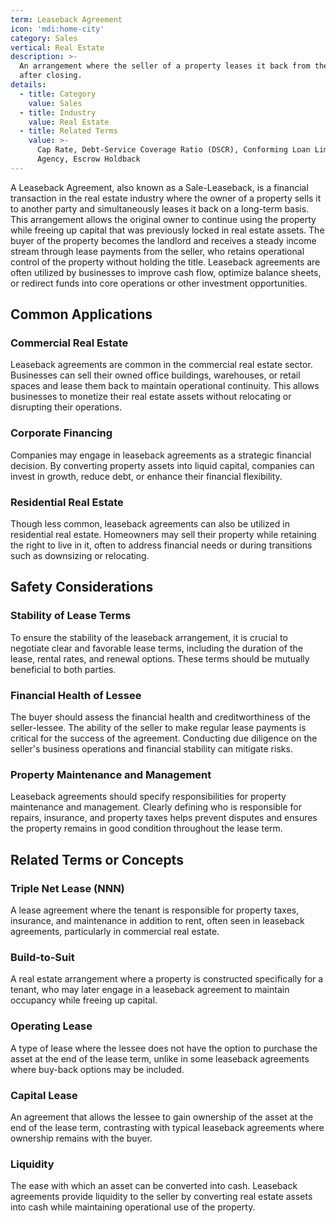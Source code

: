 ```yaml
---
term: Leaseback Agreement
icon: 'mdi:home-city'
category: Sales
vertical: Real Estate
description: >-
  An arrangement where the seller of a property leases it back from the buyer
  after closing.
details:
  - title: Category
    value: Sales
  - title: Industry
    value: Real Estate
  - title: Related Terms
    value: >-
      Cap Rate, Debt-Service Coverage Ratio (DSCR), Conforming Loan Limit, Dual
      Agency, Escrow Holdback
---
```

A Leaseback Agreement, also known as a Sale-Leaseback, is a financial transaction in the real estate industry where the owner of a property sells it to another party and simultaneously leases it back on a long-term basis. This arrangement allows the original owner to continue using the property while freeing up capital that was previously locked in real estate assets. The buyer of the property becomes the landlord and receives a steady income stream through lease payments from the seller, who retains operational control of the property without holding the title. Leaseback agreements are often utilized by businesses to improve cash flow, optimize balance sheets, or redirect funds into core operations or other investment opportunities.

## Common Applications

### Commercial Real Estate
Leaseback agreements are common in the commercial real estate sector. Businesses can sell their owned office buildings, warehouses, or retail spaces and lease them back to maintain operational continuity. This allows businesses to monetize their real estate assets without relocating or disrupting their operations.

### Corporate Financing
Companies may engage in leaseback agreements as a strategic financial decision. By converting property assets into liquid capital, companies can invest in growth, reduce debt, or enhance their financial flexibility.

### Residential Real Estate
Though less common, leaseback agreements can also be utilized in residential real estate. Homeowners may sell their property while retaining the right to live in it, often to address financial needs or during transitions such as downsizing or relocating.

## Safety Considerations

### Stability of Lease Terms
To ensure the stability of the leaseback arrangement, it is crucial to negotiate clear and favorable lease terms, including the duration of the lease, rental rates, and renewal options. These terms should be mutually beneficial to both parties.

### Financial Health of Lessee
The buyer should assess the financial health and creditworthiness of the seller-lessee. The ability of the seller to make regular lease payments is critical for the success of the agreement. Conducting due diligence on the seller's business operations and financial stability can mitigate risks.

### Property Maintenance and Management
Leaseback agreements should specify responsibilities for property maintenance and management. Clearly defining who is responsible for repairs, insurance, and property taxes helps prevent disputes and ensures the property remains in good condition throughout the lease term.

## Related Terms or Concepts

### Triple Net Lease (NNN)
A lease agreement where the tenant is responsible for property taxes, insurance, and maintenance in addition to rent, often seen in leaseback agreements, particularly in commercial real estate.

### Build-to-Suit
A real estate arrangement where a property is constructed specifically for a tenant, who may later engage in a leaseback agreement to maintain occupancy while freeing up capital.

### Operating Lease
A type of lease where the lessee does not have the option to purchase the asset at the end of the lease term, unlike in some leaseback agreements where buy-back options may be included.

### Capital Lease
An agreement that allows the lessee to gain ownership of the asset at the end of the lease term, contrasting with typical leaseback agreements where ownership remains with the buyer.

### Liquidity
The ease with which an asset can be converted into cash. Leaseback agreements provide liquidity to the seller by converting real estate assets into cash while maintaining operational use of the property.
